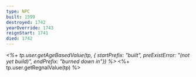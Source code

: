 ```yaml
---
type: NPC
built: 1599
destroyed: 1742
yearOverride: 1743
reignStart: 1741
died: 1742
---
```



_<%+ tp.user.getAgeBasedValue(tp, { startPrefix: "built", preExistError: "(not yet build)", endPrefix: "burned down in"}) %>_
<%+ tp.user.getRegnalValue(tp) %>




